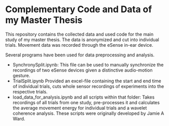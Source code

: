 # Complementary Code and Data of my Master Thesis

This repository contains the collected data and used code for the main study of my master thesis. The data is anonymized and cut into individual trials. Movement data was recorded through the eSense in-ear device. 

Several programs have been used for data preprocessing and analysis.

- SynchronySplit.ipynb: 
This file can be used to manually synchronize the recordings of two eSense devices given a distinctive audio-motion gesture. 
- TrialSplit.ipynb
Provided an excel-file containing the start and end time of individual trials, cuts whole sensor recordings of experiments into the respective trials. 
- load_data_for_analysis.ipynb and all scripts within that folder: 
Takes recordings of all trials from one study, pre-processes it and calculates the average movement energy for individual trials and a wavelet coherence analysis. These scripts were originally developed by Jamie A Ward. 
